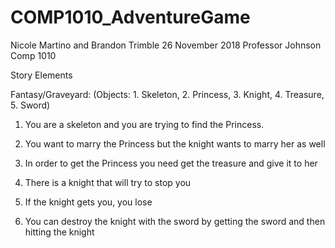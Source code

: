 # COMP1010_AdventureGame

Nicole Martino and Brandon Trimble 
26 November 2018 
Professor Johnson 
Comp 1010 


Story Elements

Fantasy/Graveyard: (Objects: 1. Skeleton, 2. Princess, 3. Knight, 4. Treasure, 5. Sword)

1. You are a skeleton and you are trying to find the Princess. 

2. You want to marry the Princess but the knight wants to marry her as well

3. In order to get the Princess you need get the treasure and give it to her

4. There is a knight that will try to stop you 

5. If the knight gets you, you lose 

6. You can destroy the knight with the sword by getting the sword and then hitting the knight 
